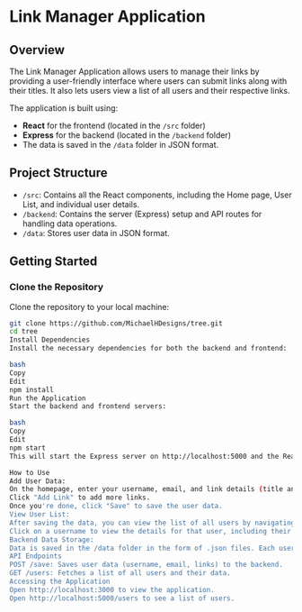 # Link Manager Application

## Overview

The Link Manager Application allows users to manage their links by providing a user-friendly interface where users can submit links along with their titles. It also lets users view a list of all users and their respective links.

The application is built using:

- **React** for the frontend (located in the `/src` folder)
- **Express** for the backend (located in the `/backend` folder)
- The data is saved in the `/data` folder in JSON format.

## Project Structure

- `/src`: Contains all the React components, including the Home page, User List, and individual user details.
- `/backend`: Contains the server (Express) setup and API routes for handling data operations.
- `/data`: Stores user data in JSON format.

## Getting Started

### Clone the Repository

Clone the repository to your local machine:

```bash
git clone https://github.com/MichaelHDesigns/tree.git
cd tree
Install Dependencies
Install the necessary dependencies for both the backend and frontend:

bash
Copy
Edit
npm install
Run the Application
Start the backend and frontend servers:

bash
Copy
Edit
npm start
This will start the Express server on http://localhost:5000 and the React app on http://localhost:3000.

How to Use
Add User Data:
On the homepage, enter your username, email, and link details (title and URL).
Click "Add Link" to add more links.
Once you're done, click "Save" to save the user data.
View User List:
After saving the data, you can view the list of all users by navigating to the /users route.
Click on a username to view the details for that user, including their email and links.
Backend Data Storage:
Data is saved in the /data folder in the form of .json files. Each user has their data stored in a separate file.
API Endpoints
POST /save: Saves user data (username, email, links) to the backend.
GET /users: Fetches a list of all users and their data.
Accessing the Application
Open http://localhost:3000 to view the application.
Open http://localhost:5000/users to see a list of users.

